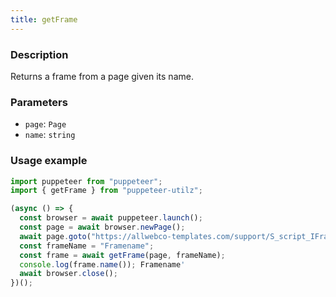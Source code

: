 ```yaml
---
title: getFrame
---
```


### Description

Returns a frame from a page given its name.

### Parameters

- `page`: `Page`
- `name`: `string`

### Usage example

```js
import puppeteer from "puppeteer";
import { getFrame } from "puppeteer-utilz";

(async () => {
  const browser = await puppeteer.launch();
  const page = await browser.newPage();
  await page.goto("https://allwebco-templates.com/support/S_script_IFrame.htm");
  const frameName = "Framename";
  const frame = await getFrame(page, frameName);
  console.log(frame.name()); Framename'
  await browser.close();
})();
```

